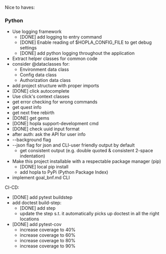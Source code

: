 
Nice to haves:



### Python
* Use logging framework 
  + [DONE] add logging to entry command
  + [DONE] Enable reading of $HOPLA_CONFIG_FILE to get debug settings
  + [DONE] add python logging throughout the application
* Extract helper classes for common code
* consider @dataclasses for:
  + Environment data class 
  + Config data class 
  + Authorization data class
* add project structure with proper imports
* [DONE] click autocomplete
* Use click's context classes
* get error checking for wrong commands
* get quest info
* get next free rebirth
* [DONE] get gems
* [DONE] hopla support-development cmd
* [DONE] check uuid input format 
* after auth: ask the API for user info
* --background flag 
* --json flag for json and CLI-user friendly output by default
   * get consistent output (e.g. double quoted & consistent 2-space indentation)
* Make this project installable with a respectable package manager (pip)
  + [DONE] local pip install
  + add hopla to PyPi (Python Package Index)
* implement goal_bnf.md CLI 



CI-CD:
* [DONE] add pytest buildstep
* add doctest build-step:
  + [DONE] add step
  + update the step s.t. it automatically picks up doctest in all the right locations
* [DONE] add pytest-cov
  + increase coverage to 40%
  + increase coverage to 60%
  + increase coverage to 80%
  + increase coverage to 90%